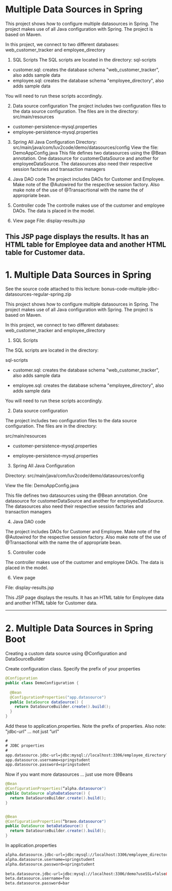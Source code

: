 # Multiple Data Sources in Spring

This project shows how to configure multiple datasources in Spring. The project makes use of all Java configuration with Spring. The project is based on Maven.

In this project, we connect to two different databases: web_customer_tracker and employee_directory

1. SQL Scripts
The SQL scripts are located in the directory:
sql-scripts
- customer.sql: creates the database schema "web_customer_tracker", also adds sample data
- employee.sql: creates the database schema "employee_directory", also adds sample data

You will need to run these scripts accordingly.

2. Data source configuration
The project includes two configuration files to the data source configuration. The files are in the directory:
src/main/resources
- customer-persistence-mysql.properties
- employee-persistence-mysql.properties

3. Spring All Java Configuration
Directory: src/main/java/com/luv2code/demo/datasources/config
View the file: DemoAppConfig.java
This file defines two datasources using the @Bean annotation. One datasource for customerDataSource and another for employeeDataSource. The datasources also need their respective session factories and transaction managers

4. Java DAO code
The project includes DAOs for Customer and Employee. Make note of the @Autowired for the respective session factory. Also make note of the use of @Transacrtional with the name the of appropriate bean.

5. Controller code
The controlle makes use of the customer and employee DAOs. The data is placed in the model.

6. View page
File: display-results.jsp

This JSP page displays the results. It has an HTML table for Employee data and another HTML table for Customer data.
---

# 1. Multiple Data Sources in Spring

See the source code attached to this lecture: bonus-code-multiple-jdbc-datasources-regular-spring.zip



This project shows how to configure multiple datasources in Spring. The project makes use of all Java configuration with Spring. The project is based on Maven.

In this project, we connect to two different databases: web_customer_tracker and employee_directory

1. SQL Scripts

The SQL scripts are located in the directory:

sql-scripts

- customer.sql: creates the database schema "web_customer_tracker", also adds sample data

- employee.sql: creates the database schema "employee_directory", also adds sample data

You will need to run these scripts accordingly.



2. Data source configuration

The project includes two configuration files to the data source configuration. The files are in the directory:

src/main/resources

- customer-persistence-mysql.properties

- employee-persistence-mysql.properties



3. Spring All Java Configuration

Directory: src/main/java/com/luv2code/demo/datasources/config

View the file: DemoAppConfig.java

This file defines two datasources using the @Bean annotation. One datasource for customerDataSource and another for employeeDataSource. The datasources also need their respective session factories and transaction managers



4. Java DAO code

The project includes DAOs for Customer and Employee. Make note of the @Autowired for the respective session factory. Also make note of the use of @Transactional with the name the of appropriate bean.



5. Controller code

The controller makes use of the customer and employee DAOs. The data is placed in the model.



6. View page

File: display-results.jsp

This JSP page displays the results. It has an HTML table for Employee data and another HTML table for Customer data.



---

# 2. Multiple Data Sources in Spring Boot

Creating a custom data source using @Configuration and DataSourceBuilder



Create configuration class. Specify the prefix of your properties
```java
@Configuration
public class DemoConfiguration {
 
  @Bean
  @ConfigurationProperties("app.datasource")
  public DataSource dataSource() {
    return DataSourceBuilder.create().build();
  }
}
```

Add these to application.properties. Note the prefix of properties. Also note: "jdbc-url" … not just “url"
```xml
#
# JDBC properties
#
app.datasource.jdbc-url=jdbc:mysql://localhost:3306/employee_directory?useSSL=false&serverTimezone=UTC
app.datasource.username=springstudent
app.datasource.password=springstudent
```

Now if you want more datasources … just use more @Beans
```java
@Bean
@ConfigurationProperties(“alpha.datasource")
public DataSource alphaDataSource() {
  return DataSourceBuilder.create().build();
}


@Bean
@ConfigurationProperties(“bravo.datasource")
public DataSource betaDataSource() {
  return DataSourceBuilder.create().build();
}
```

In application.properties
```xml
alpha.datasource.jdbc-url=jdbc:mysql://localhost:3306/employee_directory?useSSL=false&serverTimezone=UTC
alpha.datasource.username=springstudent
alpha.datasource.password=springstudent
 
beta.datasource.jdbc-url=jdbc:mysql://localhost:3306/demo?useSSL=false&serverTimezone=UTC
beta.datasource.username=foo
beta.datasource.password=bar
```
